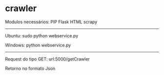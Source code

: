 # crawler

<p>
Modulos necessários:
PIP
Flask
HTML
scrapy
<hr />

Ubuntu:
sudo python webservice.py

Windows:
python webservice.py
<hr />

Request do tipo GET:
url:5000/getCrawler

Retorno no formato Json
</p>
